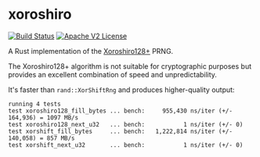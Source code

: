 # xoroshiro
[![Build Status](https://travis-ci.org/codahale/xoroshiro.rs.svg)](https://travis-ci.org/codahale/xoroshiro.rs)
[![Apache V2 License](http://img.shields.io/badge/license-Apache%20V2-blue.svg)](https://github.com/codahale/xoroshiro.rs/blob/master/LICENSE)

A Rust implementation of the [Xoroshiro128+](http://xoroshiro.di.unimi.it) PRNG.

The Xoroshiro128+ algorithm is not suitable for cryptographic purposes but
provides an excellent combination of speed and unpredictability.

It's faster than `rand::XorShiftRng` and produces higher-quality output:

```
running 4 tests
test xoroshiro128_fill_bytes ... bench:     955,430 ns/iter (+/- 164,936) = 1097 MB/s
test xoroshiro128_next_u32   ... bench:           1 ns/iter (+/- 0)
test xorshift_fill_bytes     ... bench:   1,222,814 ns/iter (+/- 140,058) = 857 MB/s
test xorshift_next_u32       ... bench:           1 ns/iter (+/- 0)
```
